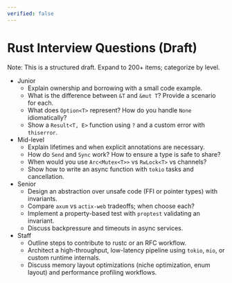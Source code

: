 ```yaml
---
verified: false
---
```


# Rust Interview Questions (Draft)

Note: This is a structured draft. Expand to 200+ items; categorize by level.

- Junior
  - Explain ownership and borrowing with a small code example.
  - What is the difference between `&T` and `&mut T`? Provide a scenario for each.
  - What does `Option<T>` represent? How do you handle `None` idiomatically?
  - Show a `Result<T, E>` function using `?` and a custom error with `thiserror`.
- Mid-level
  - Explain lifetimes and when explicit annotations are necessary.
  - How do `Send` and `Sync` work? How to ensure a type is safe to share?
  - When would you use `Arc<Mutex<T>>` vs `RwLock<T>` vs channels?
  - Show how to write an async function with `tokio` tasks and cancellation.
- Senior
  - Design an abstraction over unsafe code (FFI or pointer types) with invariants.
  - Compare `axum` vs `actix-web` tradeoffs; when choose each?
  - Implement a property-based test with `proptest` validating an invariant.
  - Discuss backpressure and timeouts in async services.
- Staff
  - Outline steps to contribute to rustc or an RFC workflow.
  - Architect a high-throughput, low-latency pipeline using `tokio`, `mio`, or custom runtime internals.
  - Discuss memory layout optimizations (niche optimization, enum layout) and performance profiling workflows.
